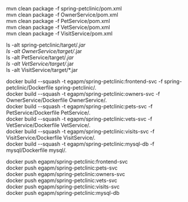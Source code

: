 

mvn clean package -f spring-petclinic/pom.xml<br />
mvn clean package -f OwnerService/pom.xml<br />
mvn clean package -f PetService/pom.xml<br />
mvn clean package -f VetService/pom.xml<br />
mvn clean package -f VisitService/pom.xml<br />


ls -alt spring-petclinic/target/*.jar <br />
ls -alt OwnerService/target/*.jar <br />
ls -alt PetService/target/*.jar <br />
ls -alt VetService/target/*.jar <br />
ls -alt VisitService/target/*.jar <br />


docker build  --squash -t egapm/spring-petclinic:frontend-svc -f spring-petclinic/Dockerfile spring-petclinic/.<br />
docker build  --squash -t egapm/spring-petclinic:owners-svc -f OwnerService/Dockerfile OwnerService/.<br />
docker build  --squash -t egapm/spring-petclinic:pets-svc -f PetService/Dockerfile PetService/.<br />
docker build  --squash -t egapm/spring-petclinic:vets-svc -f VetService/Dockerfile  VetService/.<br />
docker build  --squash -t egapm/spring-petclinic:visits-svc -f VisitService/Dockerfile  VisitService/.<br />
docker build --squash -t egapm/spring-petclinic:mysql-db -f mysql/Dockerfile mysql/.<br />


docker push egapm/spring-petclinic:frontend-svc<br />
docker push egapm/spring-petclinic:pets-svc <br />
docker push egapm/spring-petclinic:owners-svc<br />
docker push egapm/spring-petclinic:vets-svc<br />
docker push egapm/spring-petclinic:visits-svc<br />
docker push egapm/spring-petclinic:mysql-db<br />

